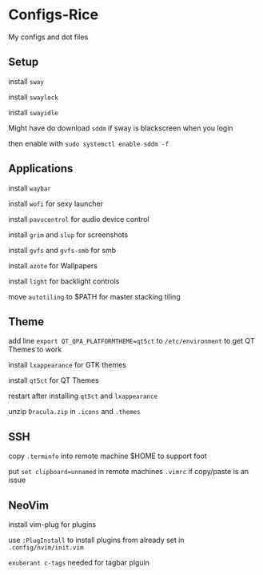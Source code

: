 # Configs-Rice
My configs and dot files

## Setup

install `sway`

install `swaylock`

install `swayidle`

Might have do download `sddm` if sway is blackscreen when you login

then enable with `sudo systemctl enable sddm -f`

## Applications

install `waybar`

install `wofi` for sexy launcher

install `pavucontrol` for audio device control

install `grim` and `slup` for screenshots

install `gvfs` and `gvfs-smb` for smb

install `azote` for Wallpapers

install `light` for backlight controls

move `autotiling` to $PATH for master stacking tiling

## Theme

add line `export QT_QPA_PLATFORMTHEME=qt5ct` to `/etc/environment` to get QT Themes to work

install `lxappearance` for GTK themes

install `qt5ct` for QT Themes

restart after installing `qt5ct` and `lxappearance`

unzip `Dracula.zip` in `.icons` and `.themes`

## SSH

copy `.terminfo` into remote machine $HOME to support foot

put `set clipboard=unnamed` in remote machines `.vimrc` if copy/paste is an issue

## NeoVim

install vim-plug for plugins

use `:PlugInstall` to install plugins from already set in `.config/nvim/init.vim`

`exuberant c-tags` needed for tagbar plguin





